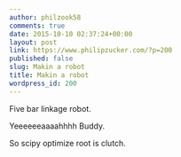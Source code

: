 ```yaml
---
author: philzook58
comments: true
date: 2015-10-10 02:37:24+00:00
layout: post
link: https://www.philipzucker.com/?p=200
published: false
slug: Makin a robot
title: Makin a robot
wordpress_id: 200
---
```


Five bar linkage robot.

Yeeeeeeaaaahhhh Buddy.

So scipy optimize root is clutch.
